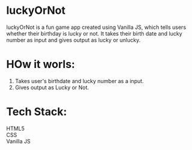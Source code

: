 # luckyOrNot
luckyOrNot is a fun game app created using Vanilla JS, which tells users whether their birthday is lucky or not. It takes their birth date and lucky number as input and gives output as lucky or unlucky.

# HOw it worls:
1. Takes user's birthdate and lucky number as a input.
2. Gives output as Lucky or Not.

# Tech Stack:
HTML5\
CSS\
Vanilla JS
